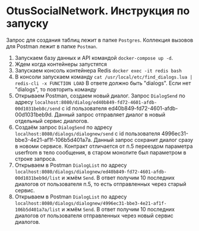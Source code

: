 # OtusSocialNetwork. Инструкция по запуску

Запрос для создания таблиц лежит в папке `Postgres`.
Коллекция вызовов для Postman лежит в папке `Postman`.

1. Запускаем базу данных и API командой `docker-compose up -d`.
2. Ждем когда контейнеры запустятся
3. Запускаем консоль контейнера Redis `docker exec -it redis bash`
4. В консоли запускаем команду `cat /usr/local/etc/find_dialogs.lua | redis-cli -x FUNCTION LOAD`
В ответе должно быть "dialogs". Если нет "dialogs", то повторить команду 
5. Открываем Postman, создаем новый диалог. Запрос `DialogSend` по адресу `localhost:8080/dialog/ed40b849-fd72-4601-afdb-00d1031beb8c/send` c id пользователя ed40b849-fd72-4601-afdb-00d1031beb9d. Данный запрос отправляет диалог в новый отдельный сервис диалогов.
6. Создаём запрос `DialogSend` по адресу `localhost:8080/dialogs/dialognew/send` c id пользователя 4996ec31-bbe3-4e21-af1f-106b5d401a7a. Данный запрос сохранит диалог сразу в новоми сервисе. Контракт отличается от п.5 переездом параметра userfrom в тело сообщения, в старом монолите был параметром в строке запроса.
7. Открываем в Postman `DialogList` по адресу `localhost:8080/dialogs/dialognew/ed40b849-fd72-4601-afdb-00d1031beb9d/list` и жмём `Send`. В ответ получим 10 последних диалогов от пользователя п.5, то есть отправленных через старый сервис. 
8. Открываем в Postman `DialogList` по адресу `localhost:8080/dialogs/dialognew/4996ec31-bbe3-4e21-af1f-106b5d401a7a/list` и жмём `Send`. В ответ получим 10 последних диалогов от пользователя отправленных через новый сервис диалогов. 
